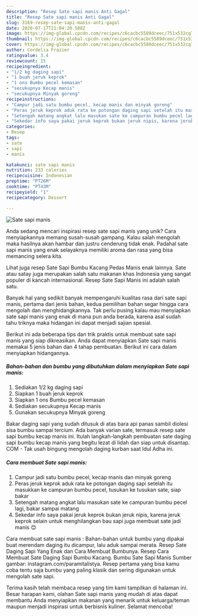 ```yaml
---
description: "Resep Sate sapi manis Anti Gagal"
title: "Resep Sate sapi manis Anti Gagal"
slug: 3169-resep-sate-sapi-manis-anti-gagal
date: 2020-07-17T21:04:20.588Z
image: https://img-global.cpcdn.com/recipes/c6cacbc5589dceec/751x532cq70/sate-sapi-manis-foto-resep-utama.jpg
thumbnail: https://img-global.cpcdn.com/recipes/c6cacbc5589dceec/751x532cq70/sate-sapi-manis-foto-resep-utama.jpg
cover: https://img-global.cpcdn.com/recipes/c6cacbc5589dceec/751x532cq70/sate-sapi-manis-foto-resep-utama.jpg
author: Cordelia Frazier
ratingvalue: 3.4
reviewcount: 15
recipeingredient:
- "1/2 kg daging sapi"
- "1 buah jeruk keprok"
- "1 ons Bumbu pecel kemasan"
- "secukupnya Kecap manis"
- "secukupnya Minyak goreng"
recipeinstructions:
- "Campur jadi satu bumbu pecel, kecap manis dan minyak goreng"
- "Peras jeruk keprok aduk rata ke potongan daging sapi setelah itu masukkan ke campuran bumbu pecel, tusukan ke tusukan sate, siap bakar"
- "Setengah matang angkat lalu masukan sate ke campuran bumbu pecel lagi, bakar sampai matang"
- "Sekedar info saya pakai jeruk keprok bukan jeruk nipis, karena jeruk keprok selain untuk menghilangkan bau sapi juga membuat sate jadi manis 😊"
categories:
- Resep
tags:
- sate
- sapi
- manis

katakunci: sate sapi manis 
nutrition: 233 calories
recipecuisine: Indonesian
preptime: "PT26M"
cooktime: "PT43M"
recipeyield: "1"
recipecategory: Dessert

---
```



![Sate sapi manis](https://img-global.cpcdn.com/recipes/c6cacbc5589dceec/751x532cq70/sate-sapi-manis-foto-resep-utama.jpg)

Anda sedang mencari inspirasi resep sate sapi manis yang unik? Cara menyiapkannya memang susah-susah gampang. Kalau salah mengolah maka hasilnya akan hambar dan justru cenderung tidak enak. Padahal sate sapi manis yang enak selayaknya memiliki aroma dan rasa yang bisa memancing selera kita.

Lihat juga resep Sate Sapi Bumbu Kacang Pedas Manis enak lainnya. Sate atau satay juga merupakan salah satu makanan khas Indonesia yang sangat populer di kancah internasional. Resep Sate Sapi Manis ini adalah salah satu.

Banyak hal yang sedikit banyak mempengaruhi kualitas rasa dari sate sapi manis, pertama dari jenis bahan, kedua pemilihan bahan segar hingga cara mengolah dan menghidangkannya. Tak perlu pusing kalau mau menyiapkan sate sapi manis yang enak di mana pun anda berada, karena asal sudah tahu triknya maka hidangan ini dapat menjadi sajian spesial.


Berikut ini ada beberapa tips dan trik praktis untuk membuat sate sapi manis yang siap dikreasikan. Anda dapat menyiapkan Sate sapi manis memakai 5 jenis bahan dan 4 tahap pembuatan. Berikut ini cara dalam menyiapkan hidangannya.

<!--inarticleads1-->

##### Bahan-bahan dan bumbu yang dibutuhkan dalam menyiapkan Sate sapi manis:

1. Sediakan 1/2 kg daging sapi
1. Siapkan 1 buah jeruk keprok
1. Siapkan 1 ons Bumbu pecel kemasan
1. Sediakan secukupnya Kecap manis
1. Gunakan secukupnya Minyak goreng


Bakar daging sapi yang sudah ditusuk di atas bara api panas sambil diolesi sisa bumbu sampai tercium. Ada banyak varian sate, termasuk resep sate sapi bumbu kecap manis ini. Itulah langkah-langkah pembuatan sate daging sapi bumbu kecap manis yang begitu lezat di lidah dan siap untuk disantap. COM - Tak usah bingung mengolah daging kurban saat Idul Adha ini. 

<!--inarticleads2-->

##### Cara membuat Sate sapi manis:

1. Campur jadi satu bumbu pecel, kecap manis dan minyak goreng
1. Peras jeruk keprok aduk rata ke potongan daging sapi setelah itu masukkan ke campuran bumbu pecel, tusukan ke tusukan sate, siap bakar
1. Setengah matang angkat lalu masukan sate ke campuran bumbu pecel lagi, bakar sampai matang
1. Sekedar info saya pakai jeruk keprok bukan jeruk nipis, karena jeruk keprok selain untuk menghilangkan bau sapi juga membuat sate jadi manis 😊


Cara membuat sate sapi manis : Bahan-bahan untuk bumbu yang dipakai buat merendam daging itu dicampur, lalu aduk sampai merata. Resep Sate Daging Sapi Yang Enak dan Cara Membuat Bumbunya. Resep Cara Membuat Sate Daging Sapi Bumbu Kacang. Bumbu Sate Sapi Manis Sumber gambar: instagram.com/paramitalistya. Resep pertama yang bisa kamu coba tentu saja bumbu yang paling klasik dan sering digunakan untuk mengolah sate sapi. 

Terima kasih telah membaca resep yang tim kami tampilkan di halaman ini. Besar harapan kami, olahan Sate sapi manis yang mudah di atas dapat membantu Anda menyiapkan makanan yang menarik untuk keluarga/teman maupun menjadi inspirasi untuk berbisnis kuliner. Selamat mencoba!
